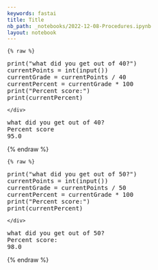 ```yaml
---
keywords: fastai
title: Title
nb_path: _notebooks/2022-12-08-Procedures.ipynb
layout: notebook
---
```


<!--
#################################################
### THIS FILE WAS AUTOGENERATED! DO NOT EDIT! ###
#################################################
# file to edit: _notebooks/2022-12-08-Procedures.ipynb
-->

<div class="container" id="notebook-container">
        
    {% raw %}
    
<div class="cell border-box-sizing code_cell rendered">
<div class="input">

<div class="inner_cell">
    <div class="input_area">
<div class=" highlight hl-ipython3"><pre><span></span><span class="nb">print</span><span class="p">(</span><span class="s2">&quot;what did you get out of 40?&quot;</span><span class="p">)</span>
<span class="n">currentPoints</span> <span class="o">=</span> <span class="nb">int</span><span class="p">(</span><span class="nb">input</span><span class="p">())</span>
<span class="n">currentGrade</span> <span class="o">=</span> <span class="n">currentPoints</span> <span class="o">/</span> <span class="mi">40</span>
<span class="n">currentPercent</span> <span class="o">=</span> <span class="n">currentGrade</span> <span class="o">*</span> <span class="mi">100</span>
<span class="nb">print</span><span class="p">(</span><span class="s2">&quot;Percent score:&quot;</span><span class="p">)</span>
<span class="nb">print</span><span class="p">(</span><span class="n">currentPercent</span><span class="p">)</span>
</pre></div>

    </div>
</div>
</div>

<div class="output_wrapper">
<div class="output">

<div class="output_area">

<div class="output_subarea output_stream output_stdout output_text">
<pre>what did you get out of 40?
Percent score
95.0
</pre>
</div>
</div>

</div>
</div>

</div>
    {% endraw %}

    {% raw %}
    
<div class="cell border-box-sizing code_cell rendered">
<div class="input">

<div class="inner_cell">
    <div class="input_area">
<div class=" highlight hl-ipython3"><pre><span></span><span class="nb">print</span><span class="p">(</span><span class="s2">&quot;what did you get out of 50?&quot;</span><span class="p">)</span>
<span class="n">currentPoints</span> <span class="o">=</span> <span class="nb">int</span><span class="p">(</span><span class="nb">input</span><span class="p">())</span>
<span class="n">currentGrade</span> <span class="o">=</span> <span class="n">currentPoints</span> <span class="o">/</span> <span class="mi">50</span>
<span class="n">currentPercent</span> <span class="o">=</span> <span class="n">currentGrade</span> <span class="o">*</span> <span class="mi">100</span>
<span class="nb">print</span><span class="p">(</span><span class="s2">&quot;Percent score:&quot;</span><span class="p">)</span>
<span class="nb">print</span><span class="p">(</span><span class="n">currentPercent</span><span class="p">)</span>
</pre></div>

    </div>
</div>
</div>

<div class="output_wrapper">
<div class="output">

<div class="output_area">

<div class="output_subarea output_stream output_stdout output_text">
<pre>what did you get out of 50?
Percent score:
98.0
</pre>
</div>
</div>

</div>
</div>

</div>
    {% endraw %}

</div>
 

